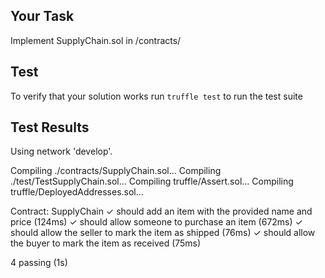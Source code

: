 ## Your Task
Implement SupplyChain.sol in /contracts/

## Test
To verify that your solution works run `truffle test` to run the test suite

## Test Results
Using network 'develop'.

Compiling ./contracts/SupplyChain.sol...
Compiling ./test/TestSupplyChain.sol...
Compiling truffle/Assert.sol...
Compiling truffle/DeployedAddresses.sol...


  Contract: SupplyChain
    ✓ should add an item with the provided name and price (124ms)
    ✓ should allow someone to purchase an item (672ms)
    ✓ should allow the seller to mark the item as shipped (76ms)
    ✓ should allow the buyer to mark the item as received (75ms)


  4 passing (1s)
